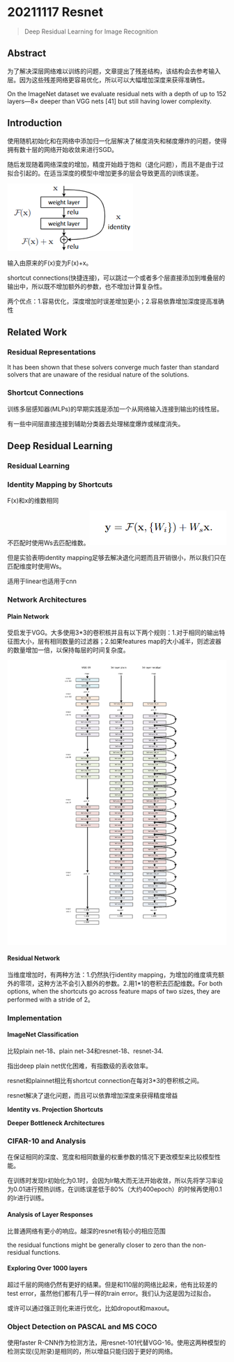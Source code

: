 # 20211117 Resnet

>Deep Residual Learning for Image Recognition

## Abstract

为了解决深层网络难以训练的问题，文章提出了残差结构，该结构会去参考输入层。因为这些残差网络更容易优化，所以可以大幅增加深度来获得准确性。

On the ImageNet dataset we evaluate residual nets with a depth of up to 152 layers—8× deeper than VGG nets [41] but still having lower complexity. 

## Introduction

使用随机初始化和在网络中添加归一化层解决了梯度消失和梯度爆炸的问题，使得拥有数十层的网络开始收敛来进行SGD。

随后发现随着网络深度的增加，精度开始趋于饱和（退化问题），而且不是由于过拟合引起的。在适当深度的模型中增加更多的层会导致更高的训练误差。

![残差块](pic/残差块.jpg)

输入由原来的F(x)变为F(x)+x。

shortcut connections(快捷连接)，可以跳过一个或者多个层直接添加到堆叠层的输出中，所以既不增加额外的参数，也不增加计算复杂性。

两个优点：1.容易优化，深度增加时误差增加更小；2.容易依靠增加深度提高准确性

## Related Work

### Residual Representations

It has been shown that these solvers converge much faster than standard solvers that are unaware of the residual nature of the solutions.

### Shortcut Connections

训练多层感知器(MLPs)的早期实践是添加一个从网络输入连接到输出的线性层。

有一些中间层直接连接到辅助分类器去处理梯度爆炸或梯度消失。

## Deep Residual Learning

### Residual Learning

### Identity Mapping by Shortcuts

F(x)和x的维数相同

不匹配时使用Ws去匹配维数。![匹配残差维数](pic/匹配残差维数.jpg)

但是实验表明identity mapping足够去解决退化问题而且开销很小，所以我们只在匹配维度时使用Ws。

适用于linear也适用于cnn

###  Network Architectures

#### Plain Network

受启发于VGG。大多使用3*3的卷积核并且有以下两个规则：1.对于相同的输出特征图大小，层有相同数量的过滤器；2.如果features map的大小减半，则滤波器的数量增加一倍，以保持每层的时间复杂度。

![resnetArchitectures](pic/resnetArchitectures.png)

#### Residual Network

当维度增加时，有两种方法：1.仍然执行identity mapping，为增加的维度填充额外的零项，这种方法不会引入额外的参数。2.用1*1的卷积去匹配维数。For both options, when the shortcuts go across feature maps of two sizes, they are performed with a stride of 2。

###  Implementation

#### ImageNet Classification

比较plain net-18、plain net-34和resnet-18、resnet-34.

指出deep plain net优化困难，有指数级的丢收敛率。

resnet和plainnet相比有shortcut connection在每对3*3的卷积核之间。

resnet解决了退化问题，而且可以依靠增加深度来获得精度增益

**Identity vs. Projection Shortcuts** 

**Deeper Bottleneck Architectures**

###  CIFAR-10 and Analysis

在保证相同的深度、宽度和相同数量的权重参数的情况下更改模型来比较模型性能。

在训练时发现lr初始化为0.1时，会因为lr略大而无法开始收敛，所以先将学习率设为0.01进行预热训练，在训练误差低于80%（大约400epoch）的时候再使用0.1的lr进行训练。

#### Analysis of Layer Responses

比普通网络有更小的响应。越深的resnet有较小的相应范围

the residual functions might be generally closer to zero than the non-residual functions.

#### Exploring Over 1000 layers

超过千层的网络仍然有更好的结果。但是和110层的网络比起来，他有比较差的test error，虽然他们都有几乎一样的train error。我们认为这是因为过拟合。

或许可以通过强正则化来进行优化，比如dropout和maxout。

### Object Detection on PASCAL and MS COCO

使用faster R-CNN作为检测方法，用resnet-101代替VGG-16。使用这两种模型的检测实现(见附录)是相同的，所以增益只能归因于更好的网络。

